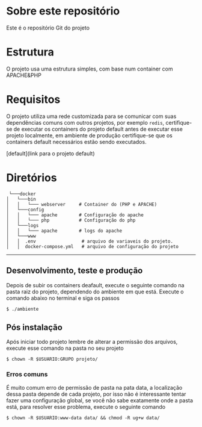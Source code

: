 # Sobre este repositório

Este é o repositório Git do projeto

# Estrutura
O projeto usa uma estrutura simples, com base num container com APACHE&PHP

# Requisitos

O projeto utiliza uma rede customizada para se comunicar com suas dependências comuns com outros projetos, por exemplo `redis`, certifique-se de executar os containers do projeto default antes de executar esse projeto localmente, em ambiente de produção certifique-se que os containers default necessários estão sendo executados.

[default](link para o projeto default)

# Diretórios
```
 └───docker
│   └───bin
│   │   └─── webserver     # Container do (PHP e APACHE)
│   └───config
│   │   └─── apache        # Configuração do apache
│   │   └─── php           # Configuração do php
│   └───logs
│   │   └─── apache        # logs do apache
│   └───www 
│   │  .env                 # arquivo de variaveis do projeto. 
│   │  docker-compose.yml   # arquivo de configuração do projeto
```
---

## Desenvolvimento, teste e produção

Depois de subir os containers deafault, execute o seguinte comando na pasta raiz do projeto, dependendo do ambiente em que está.
Execute o comando abaixo no terminal e siga os passos
```
$ ./ambiente
```

## Pós instalação

Após iniciar todo projeto lembre de alterar a permissão dos arquivos, execute esse comando na pasta no seu projeto

`$ chown -R $USUARIO:GRUPO projeto/`

### Erros comuns

É muito comum erro de permissão de pasta na pata data, a localização dessa pasta depende de cada projeto, por isso não é interessante tentar fazer uma configuração global, se você não sabe exatamente onde a pasta está, para resolver esse problema, execute o seguinte comando

`$ chown -R $USUARIO:www-data data/ && chmod -R ug+w data/`